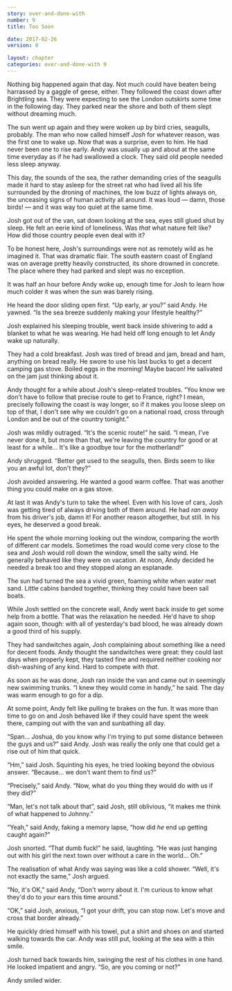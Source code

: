 ```yaml
---
story: over-and-done-with
number: 9
title: Too Soon

date: 2017-02-26
version: 0

layout: chapter
categories: over-and-done-with 9
---
```

Nothing big happened again that day. Not much could have beaten being harrassed by a gaggle of geese, either. They followed the coast down after Brightling sea. They were expecting to see the London outskirts some time in the following day. They parked near the shore and both of them slept without dreaming much.

The sun went up again and they were woken up by bird cries, seagulls, probably. The man who now called himself *Josh* for whatever reason, was the first one to wake up. Now that was a surprise, even to him. He had never been one to rise early. Andy was usually up and about at the same time everyday as if he had swallowed a clock. They said old people needed less sleep anyway.

This day, the sounds of the sea, the rather demanding cries of the seagulls made it hard to stay asleep for the street rat who had lived all his life surrounded by the droning of machines, the low buzz of lights always on, the unceasing signs of human activity all around. It was loud — damn, those birds! — and it was way too quiet at the same time.

Josh got out of the van, sat down looking at the sea, eyes still glued shut by sleep. He felt an eerie kind of loneliness. Was *that* what nature felt like? How did those country people even deal with it?

To be honest here, Josh's surroundings were not as remotely wild as he imagined it. That was dramatic flair. The south eastern coast of England was on average pretty heavily constructed, its shore drowned in concrete. The place where they had parked and slept was no exception.

It was half an hour before Andy woke up, enough time for Josh to learn how much colder it was when the sun was barely rising.

He heard the door sliding open first. “Up early, ar you?” said Andy. He yawned. “Is the sea breeze suddenly making your lifestyle healthy?”

Josh explained his sleeping trouble, went back inside shivering to add a blanket to what he was wearing. He had held off long enough to let Andy wake up naturally.

They had a cold breakfast. Josh was tired of bread and jam, bread and ham, anything on bread really. He swore to use his last bucks to get a decent camping gas stove. Boiled eggs in the morning! Maybe bacon! He salivated on the jam just thinking about it.

Andy thought for a while about Josh's sleep-related troubles. “You know we don't have to follow that precise route to get to France, right? I mean, precisely following the coast is way longer, so if it makes you loose sleep on top of that, I don't see why we couldn't go on a national road, cross through London and be out of the country tonight.”

Josh was mildly outraged. “It's the scenic route!” he said. “I mean, I've never done it, but more than that, we're leaving the country for good or at least for a while… It's like a goodbye tour for the motherland!”

Andy shrugged. “Better get used to the seagulls, then. Birds seem to like you an awful lot, don't they?”

Josh avoided answering. He wanted a good warm coffee. That was another thing you could make on a gas stove.

At last it was Andy's turn to take the wheel. Even with his love of cars, Josh was getting tired of always driving both of them around. He had *ran away* from his driver's job, damn it! For another reason altogether, but still. In his eyes, he deserved a good break.

He spent the whole morning looking out the window, comparing the worth of different car models. Sometimes the road would come very close to the sea and Josh would roll down the window, smell the salty wind. He generally behaved like they were on vacation. At noon, Andy decided he needed a break too and they stopped along an esplanade.

The sun had turned the sea a vivid green, foaming white when water met sand. Little cabins banded together, thinking they could have been sail boats.

While Josh settled on the concrete wall, Andy went back inside to get some help from a bottle. That was the relaxation he needed. He'd have to shop again soon, though: with all of yesterday's bad blood, he was already down a good third of his supply.

They had sandwitches again, Josh complaining about something like a need for decent foods. Andy thought the sandwitches were great: they could last days when properly kept, they tasted fine and required neither cooking nor dish-washing of any kind. Hard to compete with *that*.

As soon as he was done, Josh ran inside the van and came out in seemingly new swimming trunks. “I knew they would come in handy,” he said. The day was warm enough to go for a dip.

At some point, Andy felt like pulling te brakes on the fun. It was more than time to go on and Josh behaved like if they could have spent the week there, camping out with the van and sunbathing all day.

“Span… Joshua, do you know why I'm trying to put some distance between the guys and us?” said Andy. Josh was really the only one that could get a rise out of him that quick.

“Hm,” said Josh. Squinting his eyes, he tried looking beyond the obvious answer. “Because… we don't want them to find us?”

“Precisely,” said Andy. “Now, what do you thing they would do with us if they did?”

“Man, let's not talk about that”, said Josh, still oblivious, “it makes me think of what happened to Johnny.”

“Yeah,” said Andy, faking a memory lapse, “how did *he* end up getting caught again?”

Josh snorted. “That dumb fuck!” he said, laughting. “He was just hanging out with his girl the next town over without a care in the world… Oh.”

The realisation of what Andy was saying was like a cold shower. “Well, it's not exactly the same,” Josh argued.

“No, it's OK,” said Andy, “Don't worry about it. I'm curious to know what they'd do to *your* ears this time around.”

“OK,” said Josh, anxious, “I got your drift, you can stop now. Let's move and cross that border already.”

He quickly dried himself with his towel, put a shirt and shoes on and started walking towards the car. Andy was still put, looking at the sea with a thin smile.

Josh turned back towards him, swinging the rest of his clothes in one hand. He looked impatient and angry. “So, are you coming or not?”

Andy smiled wider.
